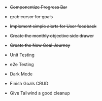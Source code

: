 - ~~Componentize Progress Bar~~

- ~~grab cursor for goals~~

- ~~Implement simple alerts for User feedback~~

- ~~Create the monthly objective side drawer~~

- ~~Create the New Goal Journey~~

- Unit Testing

- e2e Testing

- Dark Mode

- Finish Goals CRUD

- Give Tailwind a good cleanup